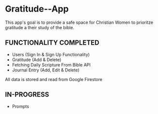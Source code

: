 # Gratitude--App
This app's goal is to provide a safe space for Christian Women to prioritze gratitude a their study of the bible. 

FUNCTIONALITY COMPLETED 
-----------------------
- Users (Sign In & Sign Up Functionality)
- Gratitude (Add & Delete)
- Fetching Daily Scripture From Bible API
- Journal Entry (Add, Edit & Delete)

All data is stored and read from Google Firestore 

IN-PROGRESS
-----------
- Prompts 
